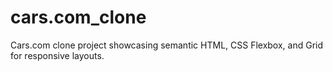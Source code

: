 # cars.com_clone
Cars.com clone project showcasing semantic HTML, CSS Flexbox, and Grid for responsive layouts.
